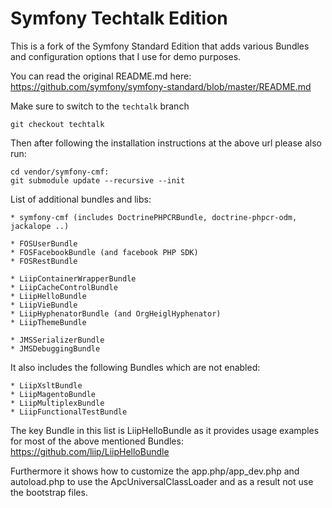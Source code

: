 Symfony Techtalk Edition
========================

This is a fork of the Symfony Standard Edition that adds various Bundles
and configuration options that I use for demo purposes.

You can read the original README.md here:
https://github.com/symfony/symfony-standard/blob/master/README.md

Make sure to switch to the ``techtalk`` branch

```
git checkout techtalk
```

Then after following the installation instructions at the above url please also run:

```
cd vendor/symfony-cmf:
git submodule update --recursive --init
```

List of additional bundles and libs:

    * symfony-cmf (includes DoctrinePHPCRBundle, doctrine-phpcr-odm, jackalope ..)

    * FOSUserBundle
    * FOSFacebookBundle (and facebook PHP SDK)
    * FOSRestBundle

    * LiipContainerWrapperBundle
    * LiipCacheControlBundle
    * LiipHelloBundle
    * LiipVieBundle
    * LiipHyphenatorBundle (and OrgHeiglHyphenator)
    * LiipThemeBundle

    * JMSSerializerBundle
    * JMSDebuggingBundle

It also includes the following Bundles which are not enabled:

    * LiipXsltBundle
    * LiipMagentoBundle
    * LiipMultiplexBundle
    * LiipFunctionalTestBundle

The key Bundle in this list is LiipHelloBundle as it provides usage examples
for most of the above mentioned Bundles:
https://github.com/liip/LiipHelloBundle

Furthermore it shows how to customize the app.php/app_dev.php and autoload.php
to use the ApcUniversalClassLoader and as a result not use the bootstrap files.
